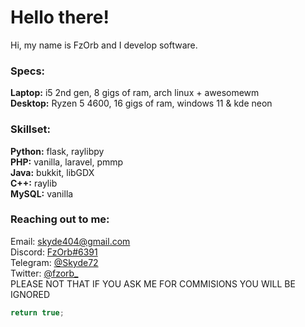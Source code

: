 # Hello there!
Hi, my name is FzOrb and I develop software.

### Specs:
**Laptop:** i5 2nd gen, 8 gigs of ram, arch linux + awesomewm  
**Desktop:** Ryzen 5 4600, 16 gigs of ram, windows 11 & kde neon

### Skillset:
**Python:** flask, raylibpy  
**PHP:** vanilla, laravel, pmmp  
**Java:** bukkit, libGDX  
**C++:** raylib  
**MySQL:** vanilla

### Reaching out to me:
Email: <a href="mailto:skyde404@gmail.com">skyde404@gmail.com</a>  
Discord: <a href="https://discord.com/users/963681560442331177">FzOrb#6391</a>  
Telegram: <a href="https://t.me/Skyde72">@Skyde72</a>  
Twitter: <a href="https://twitter.com/fzorb_">@fzorb_</a>  
<l>PLEASE NOT THAT IF YOU ASK ME FOR COMMISIONS YOU WILL BE IGNORED</l>

```cpp
return true;
```
